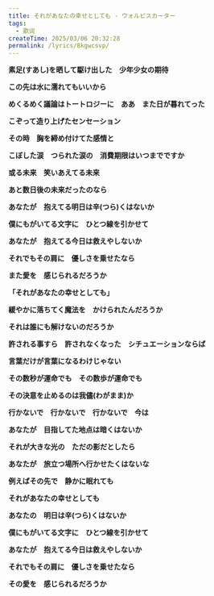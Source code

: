 ```yaml
---
title: それがあなたの幸せとしても - ウォルピスカーター
tags:
  - 歌词
createTime: 2025/03/06 20:32:28
permalink: /lyrics/8kgwcsvp/
---
```

**素足(すあし)を晒して駆け出した　少年少女の期待**

**この先は水に濡れてもいいから**

**めくるめく議論はトートロジーに　ああ　また日が暮れてった**

**こぞって造り上げたセンセーション**

**その時　胸を締め付けてた感情と**

**こぼした涙　つられた涙の　消費期限はいつまでですか**

**或る未来　笑いあえてる未来**

**あと数日後の未来だったのなら**

**あなたが　抱えてる明日は辛(つら)くはないか**

**僕にもがいてる文字に　ひとつ線を引かせて**

**あなたが　抱えてる今日は救えやしないか**

**それでもその肩に　優しさを乗せたなら**

**また愛を　感じられるだろうか**

**「それがあなたの幸せとしても」**

**緩やかに落ちてく魔法を　かけられたんだろうか**

**それは誰にも解けないのだろうか**

**許される事すら　許されなくなった　シチュエーションならば**

**言葉だけが言葉になるわけじゃない**

**その数秒が運命でも　その数歩が運命でも**

**その決意を止めるのは我儘(わがまま)か**

**行かないで　行かないで　行かないで　今は**

**あなたが　目指してた地点は暗くはないか**

**それが大きな光の　ただの影だとしたら**

**あなたが　旅立つ場所へ行かせたくはないな**

**例えばその先で　静かに眠れても**

**それがあなたの幸せとしても**

**あなたの　明日は辛(つら)くはないか**

**僕にもがいてる文字に　ひとつ線を引かせて**

**あなたが　抱えてる今日は救えやしないか**

**それでもその肩に　優しさを乗せたなら**

**その愛を　感じられるだろうか**
